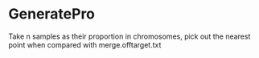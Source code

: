 # GeneratePro

Take n samples as their proportion in chromosomes,
pick out the nearest point when compared with merge.offtarget.txt
